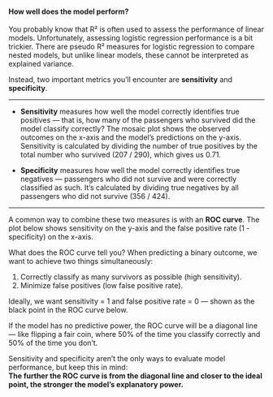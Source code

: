 #### How well does the model perform?

You probably know that R² is often used to assess the performance of linear models. Unfortunately, assessing logistic regression performance is a bit trickier. There are pseudo R² measures for logistic regression to compare nested models, but unlike linear models, these cannot be interpreted as explained variance.

Instead, two important metrics you’ll encounter are **sensitivity** and **specificity**.

---

- **Sensitivity** measures how well the model correctly identifies true positives — that is, how many of the passengers who survived did the model classify correctly? The mosaic plot shows the observed outcomes on the x-axis and the model’s predictions on the y-axis. Sensitivity is calculated by dividing the number of true positives by the total number who survived (207 / 290), which gives us 0.71.

- **Specificity** measures how well the model correctly identifies true negatives — passengers who did not survive and were correctly classified as such. It’s calculated by dividing true negatives by all passengers who did not survive (356 / 424).

---

A common way to combine these two measures is with an **ROC curve**. The plot below shows sensitivity on the y-axis and the false positive rate (1 - specificity) on the x-axis.

What does the ROC curve tell you? When predicting a binary outcome, we want to achieve two things simultaneously:

1. Correctly classify as many survivors as possible (high sensitivity).
2. Minimize false positives (low false positive rate).

Ideally, we want sensitivity = 1 and false positive rate = 0 — shown as the black point in the ROC curve below.  

If the model has no predictive power, the ROC curve will be a diagonal line — like flipping a fair coin, where 50% of the time you classify correctly and 50% of the time you don’t.


Sensitivity and specificity aren’t the only ways to evaluate model performance, but keep this in mind:  
**The further the ROC curve is from the diagonal line and closer to the ideal point, the stronger the model’s explanatory power.**
